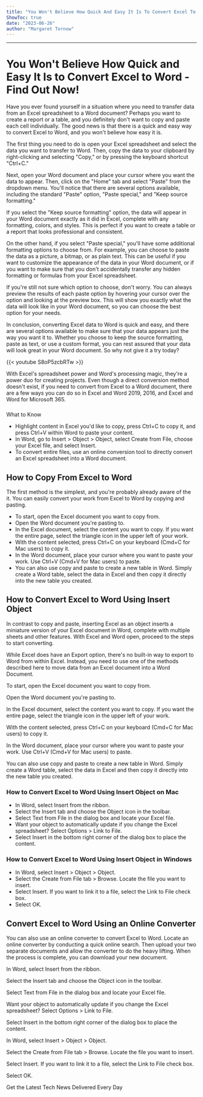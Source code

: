 ```yaml
---
title: "You Won't Believe How Quick And Easy It Is To Convert Excel To Word - Find Out Now!"
ShowToc: true 
date: "2023-06-26"
author: "Margaret Tornow"
---
```

*****
# You Won't Believe How Quick and Easy It Is to Convert Excel to Word - Find Out Now!

Have you ever found yourself in a situation where you need to transfer data from an Excel spreadsheet to a Word document? Perhaps you want to create a report or a table, and you definitely don't want to copy and paste each cell individually. The good news is that there is a quick and easy way to convert Excel to Word, and you won't believe how easy it is.

The first thing you need to do is open your Excel spreadsheet and select the data you want to transfer to Word. Then, copy the data to your clipboard by right-clicking and selecting "Copy," or by pressing the keyboard shortcut "Ctrl+C."

Next, open your Word document and place your cursor where you want the data to appear. Then, click on the "Home" tab and select "Paste" from the dropdown menu. You'll notice that there are several options available, including the standard "Paste" option, "Paste special," and "Keep source formatting."

If you select the "Keep source formatting" option, the data will appear in your Word document exactly as it did in Excel, complete with any formatting, colors, and styles. This is perfect if you want to create a table or a report that looks professional and consistent.

On the other hand, if you select "Paste special," you'll have some additional formatting options to choose from. For example, you can choose to paste the data as a picture, a bitmap, or as plain text. This can be useful if you want to customize the appearance of the data in your Word document, or if you want to make sure that you don't accidentally transfer any hidden formatting or formulas from your Excel spreadsheet.

If you're still not sure which option to choose, don't worry. You can always preview the results of each paste option by hovering your cursor over the option and looking at the preview box. This will show you exactly what the data will look like in your Word document, so you can choose the best option for your needs.

In conclusion, converting Excel data to Word is quick and easy, and there are several options available to make sure that your data appears just the way you want it to. Whether you choose to keep the source formatting, paste as text, or use a custom format, you can rest assured that your data will look great in your Word document. So why not give it a try today?

{{< youtube S8oP5zcbRTw >}} 




With Excel's spreadsheet power and Word's processing magic, they're a power duo for creating projects. Even though a direct conversion method doesn't exist, if you need to convert from Excel to a Word document, there are a few ways you can do so in Excel and Word 2019, 2016, and Excel and Word for Microsoft 365.

 
### 
What to Know
 
- Highlight content in Excel you'd like to copy, press Ctrl+C to copy it, and press Ctrl+V within Word to paste your content.
 - In Word, go to Insert > Object > Object, select Create from File, choose your Excel file, and select Insert.
 - To convert entire files, use an online conversion tool to directly convert an Excel spreadsheet into a Word document.

 
##   How to Copy From Excel to Word  
 

The first method is the simplest, and you're probably already aware of the it. You can easily convert your work from Excel to Word by copying and pasting.

 
- To start, open the Excel document you want to copy from.
 - Open the Word document you're pasting to.
 - In the Excel document, select the content you want to copy. If you want the entire page, select the triangle icon in the upper left of your work.
 - With the content selected, press Ctrl+C on your keyboard (Cmd+C for Mac users) to copy it.
 - In the Word document, place your cursor where you want to paste your work. Use Ctrl+V (Cmd+V for Mac users) to paste.
 - You can also use copy and paste to create a new table in Word. Simply create a Word table, select the data in Excel and then copy it directly into the new table you created.

 
##   How to Convert Excel to Word Using Insert Object  
 

In contrast to copy and paste, inserting Excel as an object inserts a miniature version of your Excel document in Word, complete with multiple sheets and other features. With Excel and Word open, proceed to the steps to start converting.

 
While Excel does have an Export option, there's no built-in way to export to Word from within Excel. Instead, you need to use one of the methods described here to move data from an Excel document into a Word Document.
 

To start, open the Excel document you want to copy from.

 

Open the Word document you're pasting to.

 

In the Excel document, select the content you want to copy. If you want the entire page, select the triangle icon in the upper left of your work.

 

With the content selected, press Ctrl+C on your keyboard (Cmd+C for Mac users) to copy it.

 

In the Word document, place your cursor where you want to paste your work. Use Ctrl+V (Cmd+V for Mac users) to paste.

 
You can also use copy and paste to create a new table in Word. Simply create a Word table, select the data in Excel and then copy it directly into the new table you created.
 
###   How to Convert Excel to Word Using Insert Object on Mac  
 
- In Word, select Insert from the ribbon.
 - Select the Insert tab and choose the Object icon in the toolbar.
 - Select Text from File in the dialog box and locate your Excel file.
 - Want your object to automatically update if you change the Excel spreadsheet? Select Options > Link to File.
 - Select Insert in the bottom right corner of the dialog box to place the content.

 
###   How to Convert Excel to Word Using Insert Object in Windows  
 
- In Word, select Insert > Object > Object.
 - Select the Create from File tab > Browse. Locate the file you want to insert.
 - Select Insert. If you want to link it to a file, select the Link to File check box.
 - Select OK.

 
##   Convert Excel to Word Using an Online Converter  
 

You can also use an online converter to convert Excel to Word. Locate an online converter by conducting a quick online search. Then upload your two separate documents and allow the converter to do the heavy lifting. When the process is complete, you can download your new document.

 

In Word, select Insert from the ribbon.

 

Select the Insert tab and choose the Object icon in the toolbar.

 

Select Text from File in the dialog box and locate your Excel file.

 
Want your object to automatically update if you change the Excel spreadsheet? Select Options > Link to File.
 

Select Insert in the bottom right corner of the dialog box to place the content.

 

In Word, select Insert > Object > Object.

 

Select the Create from File tab > Browse. Locate the file you want to insert.

 

Select Insert. If you want to link it to a file, select the Link to File check box.

 

Select OK.

 

Get the Latest Tech News Delivered Every Day




